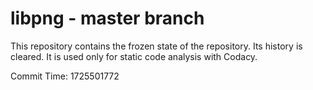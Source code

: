 # libpng - master branch

This repository contains the frozen state of the repository.
Its history is cleared. It is used only for static code
analysis with Codacy.

Commit Time: 1725501772